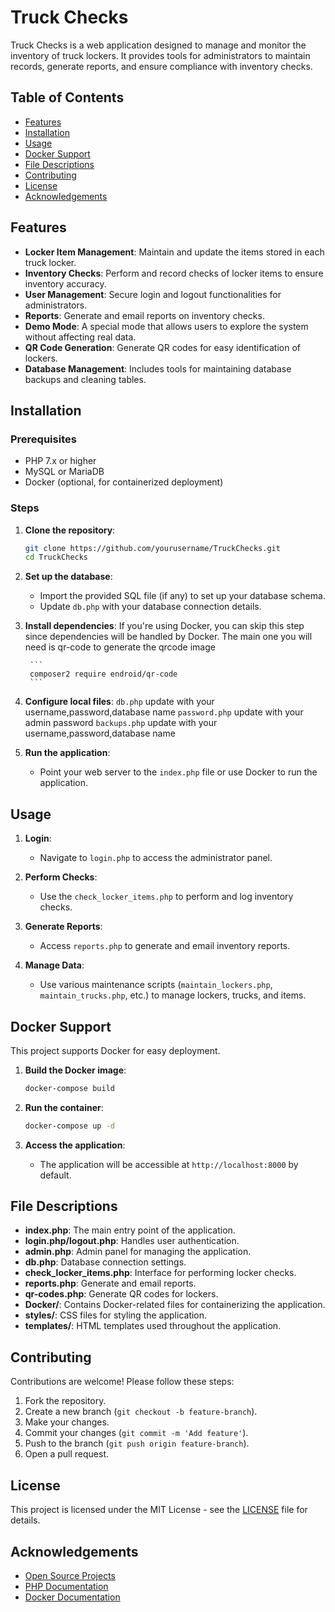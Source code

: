 # Truck Checks

Truck Checks is a web application designed to manage and monitor the inventory of truck lockers. It provides tools for administrators to maintain records, generate reports, and ensure compliance with inventory checks.

## Table of Contents
- [Features](#features)
- [Installation](#installation)
- [Usage](#usage)
- [Docker Support](#docker-support)
- [File Descriptions](#file-descriptions)
- [Contributing](#contributing)
- [License](#license)
- [Acknowledgements](#acknowledgements)

## Features

- **Locker Item Management**: Maintain and update the items stored in each truck locker.
- **Inventory Checks**: Perform and record checks of locker items to ensure inventory accuracy.
- **User Management**: Secure login and logout functionalities for administrators.
- **Reports**: Generate and email reports on inventory checks.
- **Demo Mode**: A special mode that allows users to explore the system without affecting real data.
- **QR Code Generation**: Generate QR codes for easy identification of lockers.
- **Database Management**: Includes tools for maintaining database backups and cleaning tables.

## Installation

### Prerequisites

- PHP 7.x or higher
- MySQL or MariaDB
- Docker (optional, for containerized deployment)

### Steps

1. **Clone the repository**:
    ```bash
    git clone https://github.com/yourusername/TruckChecks.git
    cd TruckChecks
    ```

2. **Set up the database**:
    - Import the provided SQL file (if any) to set up your database schema.
    - Update `db.php` with your database connection details.

3. **Install dependencies**:
    If you're using Docker, you can skip this step since dependencies will be handled by Docker.
    The main one you will need is qr-code to generate the qrcode image

        ```
        composer2 require endroid/qr-code
        ```
4. **Configure local files**:
    `db.php` update with your username,password,database name
    `password.php` update with your admin password
    `backups.php` update with your username,password,database name


5. **Run the application**:
    - Point your web server to the `index.php` file or use Docker to run the application.

## Usage

1. **Login**:
    - Navigate to `login.php` to access the administrator panel.

2. **Perform Checks**:
    - Use the `check_locker_items.php` to perform and log inventory checks.

3. **Generate Reports**:
    - Access `reports.php` to generate and email inventory reports.

4. **Manage Data**:
    - Use various maintenance scripts (`maintain_lockers.php`, `maintain_trucks.php`, etc.) to manage lockers, trucks, and items.

## Docker Support

This project supports Docker for easy deployment.

1. **Build the Docker image**:
    ```bash
    docker-compose build
    ```

2. **Run the container**:
    ```bash
    docker-compose up -d
    ```

3. **Access the application**:
    - The application will be accessible at `http://localhost:8000` by default.

## File Descriptions

- **index.php**: The main entry point of the application.
- **login.php/logout.php**: Handles user authentication.
- **admin.php**: Admin panel for managing the application.
- **db.php**: Database connection settings.
- **check_locker_items.php**: Interface for performing locker checks.
- **reports.php**: Generate and email reports.
- **qr-codes.php**: Generate QR codes for lockers.
- **Docker/**: Contains Docker-related files for containerizing the application.
- **styles/**: CSS files for styling the application.
- **templates/**: HTML templates used throughout the application.

## Contributing

Contributions are welcome! Please follow these steps:

1. Fork the repository.
2. Create a new branch (`git checkout -b feature-branch`).
3. Make your changes.
4. Commit your changes (`git commit -m 'Add feature'`).
5. Push to the branch (`git push origin feature-branch`).
6. Open a pull request.

## License

This project is licensed under the MIT License - see the [LICENSE](LICENSE) file for details.

## Acknowledgements

- [Open Source Projects](https://opensource.org/)
- [PHP Documentation](https://www.php.net/docs.php)
- [Docker Documentation](https://docs.docker.com/)




